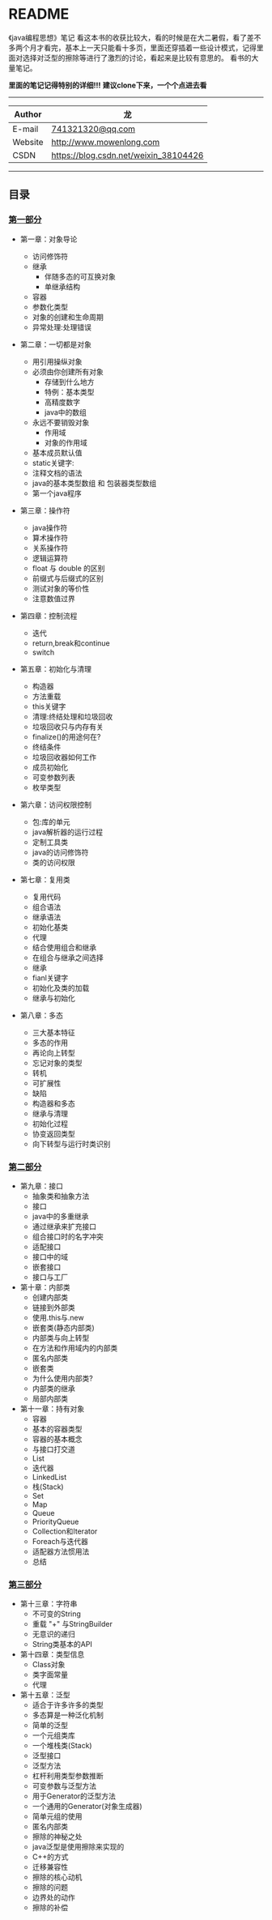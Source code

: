 README
===========================
《java编程思想》笔记
看这本书的收获比较大，看的时候是在大二暑假，看了差不多两个月才看完，基本上一天只能看十多页，里面还穿插着一些设计模式，记得里面对选择对泛型的擦除等进行了激烈的讨论，看起来是比较有意思的。
看书的大量笔记。  

**里面的笔记记得特别的详细!!!**
**建议clone下来，一个个点进去看**
****
	
|Author|龙|
|---|---
|E-mail|741321320@qq.com
|Website|http://www.mowenlong.com
|CSDN|https://blog.csdn.net/weixin_38104426


****
## 目录

### [第一部分](/src/test/Test1.java)
 * 第一章：对象导论
	 * 访问修饰符
	 * 继承
		 * 伴随多态的可互换对象
		 * 单继承结构
 	* 容器
	* 参数化类型
 	* 对象的创建和生命周期
 	* 异常处理:处理错误
 
 * 第二章：一切都是对象
	 * 用引用操纵对象
	 * 必须由你创建所有对象
		 * 存储到什么地方
		 *  特例：基本类型
		 * 高精度数字
		 * java中的数组
	* 永远不要销毁对象
		* 作用域
		* 对象的作用域
	* 基本成员默认值
	* static关键字:
	* 注释文档的语法
	* java的基本类型数组 和 包装器类型数组
	* 第一个java程序
 * 第三章：操作符
	 * java操作符
	 * 算术操作符
	 * 关系操作符
	 * 逻辑运算符
	 * float 与 double 的区别 
	 * 前缀式与后缀式的区别
	 * 测试对象的等价性
	 * 注意数值过界
 * 第四章：控制流程
	 * 迭代
	 * return,break和continue
	 * switch
 * 第五章：初始化与清理
	 * 构造器
	 * 方法重载
	 * this关键字
	 * 清理:终结处理和垃圾回收
	 * 垃圾回收只与内存有关
	 * finalize()的用途何在?
	 * 终结条件
	 * 垃圾回收器如何工作
	 * 成员初始化
	 * 可变参数列表
	 * 枚举类型
 * 第六章：访问权限控制
	 * 包:库的单元
	 * java解析器的运行过程
	 * 定制工具类
	 * java的访问修饰符
	 * 类的访问权限
 * 第七章：复用类
	 * 复用代码
	 * 组合语法
	 * 继承语法
	 * 初始化基类
	 * 代理
	 * 结合使用组合和继承
	 * 在组合与继承之间选择
	 * 继承
	 * fianl关键字 
	 * 初始化及类的加载
	 * 继承与初始化
 * 第八章：多态
	 * 三大基本特征
	 * 多态的作用
	 * 再论向上转型
	 * 忘记对象的类型
	 * 转机
	 * 可扩展性
	 * 缺陷
	 * 构造器和多态
	 * 继承与清理
	 * 初始化过程
	 * 协变返回类型
	 * 向下转型与运行时类识别
### [第二部分](/src/test/Test2.java)
 * 第九章：接口
	 * 抽象类和抽象方法
	 * 接口
	 * java中的多重继承
	 * 通过继承来扩充接口
	 * 组合接口时的名字冲突
	 * 适配接口
	 * 接口中的域
	 * 嵌套接口
	 * 接口与工厂
 * 第十章：内部类
	 * 创建内部类
	 * 链接到外部类
	 * 使用.this与.new
	 * 嵌套类(静态内部类)
	 * 内部类与向上转型
	 * 在方法和作用域内的内部类
	 * 匿名内部类
	 * 嵌套类
	 * 为什么使用内部类?
	 * 内部类的继承
	 * 局部内部类
 * 第十一章：持有对象
	 * 容器
	 * 基本的容器类型
	 * 容器的基本概念
	 * 与接口打交道
	 * List
	 * 迭代器
	 * LinkedList
	 * 栈(Stack)
	 * Set
	 * Map
	 * Queue
	 * PriorityQueue
	 * Collection和Iterator
	 * Foreach与迭代器
	 * 适配器方法惯用法
	 * 总结
### [第三部分](/src/test/Test3.java)
 * 第十三章：字符串
	 * 不可变的String
	 * 重载 "+" 与StringBuilder 
	 * 无意识的递归
	 * String类基本的API
 * 第十四章：类型信息
	 * Class对象
	 * 类字面常量
	 * 代理
 * 第十五章：泛型
	 * 适合于许多许多的类型
	 * 多态算是一种泛化机制
	 * 简单的泛型
	 * 一个元组类库
	 * 一个堆栈类(Stack)
	 * 泛型接口
	 * 泛型方法
	 * 杠杆利用类型参数推断
	 * 可变参数与泛型方法
	 * 用于Generator的泛型方法
	 * 一个通用的Generator(对象生成器)
	 * 简单元组的使用
	 * 匿名内部类
	 * 擦除的神秘之处
	 * java泛型是使用擦除来实现的
	 * C++的方式
	 * 迁移兼容性
	 * 擦除的核心动机
	 * 擦除的问题
	 * 边界处的动作
	 * 擦除的补偿
	
